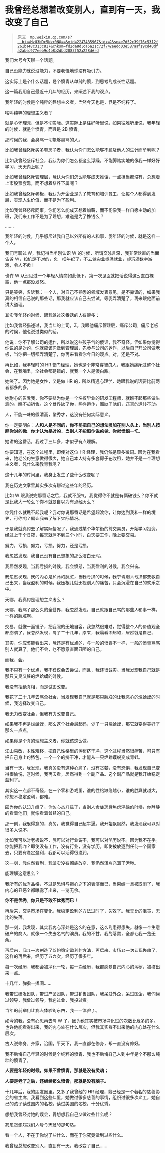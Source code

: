 # 我曾经总想着改变别人，直到有一天，我改变了自己

> 原文：[`mp.weixin.qq.com/s?__biz=MzU3NDc5Nzc0NQ==&mid=2247485967&idx=2&sn=e7d52c39f76c5312f261ba48c313c817&chksm=fd2da8d1ca5a21c72f742eedd03e587aaf19cd40dfa2abec977eeb9c4b8b2dbd2083f52a228d#rd`](http://mp.weixin.qq.com/s?__biz=MzU3NDc5Nzc0NQ==&mid=2247485967&idx=2&sn=e7d52c39f76c5312f261ba48c313c817&chksm=fd2da8d1ca5a21c72f742eedd03e587aaf19cd40dfa2abec977eeb9c4b8b2dbd2083f52a228d#rd)

我们大号今天聊一个话题。

自己没能力就说没能力，不要老怪地球没有吸引力。

这实际上是个什么话题，是个愤青从单纯的愤，到思考的成长性话题。

这一篇我用自己最近十几年的经历，来阐述下我的观点。

我年轻的时候是个纯粹的理想主义者，当然今天也是，但是不纯粹了。

啥叫纯粹的理想主义者？

就是心怀理想，但是不切实际。这实际上是往好听里说，如果往难听里说，我年轻的时候，就是个愤青，而且是 2B 愤青。

那时候的我，会臭骂一切能够臭骂的人。

比如我曾经怒斥买多套房子者，我认为你们怎么能够不顾及他人的生计而牟利呢？

比如我曾经怒斥社会，我认为你们怎么都这么浮躁，不能脚踏实地的像我一样好好学习，天天向上呢？

比如我曾经怒斥管理层，我认为你们怎么能够成天推诿，一点担当都没有，总想着上市股票套现，而不想着培养下属呢？

比如我曾经怒斥老板，我认为开企业是为了教育和培训员工，让每个人都得到发展，实现人生价值，而不是为了盈利。

比如我曾经怒斥同事，你们怎么能成天想着加薪，而不能像我一样自愿主动的加班，我们来工作不是为了理想，难道是为了挣钱么？

.......

我年轻的时候，几乎怒斥过我自己以外所有的人和事，我年轻的时候，就是这样一个人。

我们号聊过 W，我记得当年刚认识 W 的时候，所谓交浅言深，我非常耿直的当面告诉 W，投机是不对的，您一把年纪了，不去做实业提供就业，却沉溺数字游戏，令人不齿！

也许 W 从没见过一个年轻人情商如此低下，第一次见面就把话说得这么直白裸露，他一点都没发怒。

只是笑笑，告诉我：一个人，对自己不熟悉的领域发表意见，是不靠谱的，如果我真的相信自己说的那些话，那我就应该自己去尝试，等我弄清楚了，再来跟他面前讲大道理。

其实我年轻的时候，跟我说过这番话的人有很多：

比如我曾经描述过，我当年的上司，Z。我跟他痛斥管理层，痛斥公司，痛斥老板的时候，他也说过类似的话。

他说：你不了解公司的运作，所以说这些孩子气的傻话，我不奇怪。但如果你觉得你说的是对的，你就应该先做到管理层，先参与公司的运作，以后自己开公司做老板，当你把一切都弄清楚了，你再来看看你今日的观点。对，还是不对。

再比如，我年轻时的 HR 部门经理，她也是个非常睿智的人，我跟她痛斥过整个社会，在我嘴里，全社会都是错的，就我一个人是傻白甜。

她笑了。因为她是女性，又是做 HR 的，所以精通心理学，她跟我说的话要比前两者都多的多。

她耐心的告诉我，你不要以为你是一个名校毕业的研发工程师，就瞧不起那些做生意的，瞧不起销售。这个世界缺了你，照样运作，而缺了他们，还真的运转不动。

人，不能一味的假清高，酸秀才，这没有任何实际意义。

你一定要明白：**人和人是不同的，你不能把自己的想法强加在别人头上，当别人按照你说的做，你才认为是对的，当别人不按照你说的做，你就愤恨一切。**

她讲的这番话，我过了三年多，才似乎有点理解。

你要知道，在这个过程里，即使对这位 HR 经理，我仍然是颇多微词。因为在我看来，她老公的生意做得很大，她自己本人持有多套房子在收租，她并不是一个理想主义者，凭什么来教育我呢？

这十几年的时间里，我身上发生了些什么改变呢？

我在历史文章里其实多次有聊过这些年的经历。

比如 W 跟我说完那番话之后，我就不服气，我觉得你不就是有俩破钱么？你不就是比我大一轮么？你不就是自以为有点经历么？

你凭什么就瞧不起我呢？我对你说那番话是希望超渡你，让你达到我和一样的境界，可你呢？偏让我去了解下实际情况。

于是我就真的去了解实际情况了，我通过某个华尔街的前交易员，开始学习投资。经过上千个日夜，每天就睡不到三个小时，白天要工作，晚上要交易。

努力，亏损，努力，亏损，努力，还是亏损。

我忽然发现，我自己没有自己想象的那么洁白无瑕。

我居然发现，当我亏损的时候，我会愤怒，当我盈利的时候，我会兴奋。

我忽然发现，我的内心是如此的肮脏，当我亏损的时候，我宁肯别人亏损都要救自己出来，当我盈利的时候，我压根儿就无视别人的痛苦，只会沉浸在自己的欢乐之中。

天哪，我真的是理想主义者么？

天哪，我骂了那么久的全世界，我忽然发现，自己就跟自己骂的那些人和事一样，一样的肮脏啊。

交易，就像一面镜子，把我照的无地自容，我忽然很难过，觉得整个人的价值观全都崩溃了，我忽然发现，骂了二十几年，原来，我最看不起的，居然就是自己。

其实，你应该能看出来，我还是有优点的，与一般的愤青不一样，一般的愤青骂骂别人就算了，他们不会，也不愿意直面丑陋的自己。

而我，会。

我不只有一个优点，我不仅仅会去尝试，而且，我还很诚实。当我发现我自己就是那只又臭又脏的烂蛤蟆的时候。

我没有拒绝真相，而是试图改变。

我花了二十几年去骂全社会，当发现我自己就是那只肮脏的让我恶心的烂蛤蟆的时候，我选择改变自己。

我无力改变社会，但我有力改变自己。

如果我不再是烂蛤蟆，那么这个社会最起码，少了一只烂蛤蟆，那它就变得美好了那么一点点。

如果你是个真的理想主义者，你就该这么做。

江山易改，本性难移，把自己性格里的污秽挤干净，这个过程当然很痛苦，可只有把自己身上的脓包，一个一个的挤干净，才能从一只烂蛤蟆蜕变成青蛙。

当有一天，我发现，我真的没有这种心魔了，没有贪婪，没有恐惧，我发现自己变得很愉悦，这时候，我再去看，居然得到一个副产品。这个副产品就是我开始稳定盈利了。

其实这一点都不奇怪，在一个零和游戏里，谁的性格缺陷越小，谁的胜算就越大，你想不稳定盈利，都难。

因为你的认知升级了，你的心态升级了，当别人贪婪恐惧焦虑浮躁的时候，你静静的看着他们，就像看着曾经的自己。

那一刻，我很得意的，真的，我觉得自己超牛逼。我开始飘飘然，我发现我可以对很多人说不。

比如我可以对老板说不，我可以对行业说不，我可以对学历说不。因为我不在乎。你能把我咋？即使没有工作，没有行业，没有学历，即使被放逐到任何一个国家去，只要有稳定盈利，我都可以活得很滋润。

这一刻，我忽然看到，我其实没有彻底改变，我仍然浑身充满了污秽。

能理解这意思么？

我所有的优秀品格，不过是恐惧与担心之下的表演而已，当束缚一旦被取消了，我内心的丑恶全都曝露了出来，一览无余。

**你不是优秀，你只是不敢不优秀而已！**

再后来，交易市场在变化，我稳定盈利的方法过时了，失效了。我无比的沮丧，无比的失落。

那一刻，我发现，其实我内心深处是这么的在意，这么的患得患失。就像一个生意破产的商人，就像一个失去名气的演员。我的不甘，我的落寞，全都让我一览无余。

再后来，我又一次创造了新的稳定盈利的方法，再后来，市场又一次让我失效了，这样的再后来，经历了五六次，经历了很多年。

每一次经历，我都会被净化一轮，每一次经历，我都感觉自己内心的污秽，被挤出来一点。

十几年，弹指一挥间......

我带过研发团队，带过产品团队，带过销售团队，我呆过外企，呆过国企，我伺候过领导，我做过领导，我创过业，我投过资。

当年的前辈们让我去体验的东西，我一一体验了。

如今的我，没有心思再去骂 W 了，因为他其实被市场净化过的次数比我多的多。也许他能看得出来，我的内心处在什么层次，但我其实看不出来他的内心处在什么层次。

古人说修身，齐家，治国，平天下，我一直都在修身，却一直没有修好。

我不后悔自己年轻的时候是个纯粹的愤青，我也不后悔自己人到中年是个不那么纯粹的愤青了。

**人要是年轻的时候，如果不曾愤青，那就是没有灵魂；**

**人要是老了之后，还继续那么愤青，那就是没有脑子。**

十几年后，我的朋友圈里，又多了我曾经的 HR 经理，她已经是一个著名的慈善协会的省主席，我看到这些年里，她做过很多慈善的事情，组织过很多次义工，她自己的孩子读过国内的名校，读过美国的名校，十分优秀。

想想我曾经对她的误会，再想想我自己又做过些什么呢？

我忽然想起我们大号今天说的那句话。

看一个人，不在于你说了些什么，而在于你究竟做到过些什么。

我曾经总想改变别人，直到有一天，我改变了自己......
